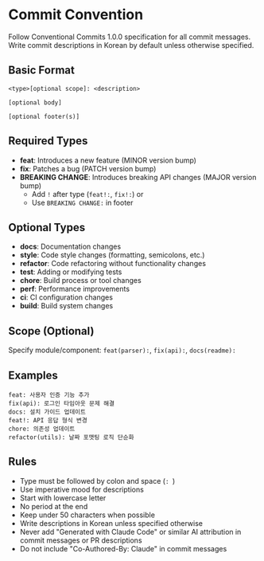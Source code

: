 # Commit Convention

Follow Conventional Commits 1.0.0 specification for all commit messages. Write commit descriptions in Korean by default unless otherwise specified.

## Basic Format

```
<type>[optional scope]: <description>

[optional body]

[optional footer(s)]
```

## Required Types

- **feat**: Introduces a new feature (MINOR version bump)
- **fix**: Patches a bug (PATCH version bump)
- **BREAKING CHANGE**: Introduces breaking API changes (MAJOR version bump)
  - Add `!` after type (`feat!:`, `fix!:`) or
  - Use `BREAKING CHANGE:` in footer

## Optional Types

- **docs**: Documentation changes
- **style**: Code style changes (formatting, semicolons, etc.)
- **refactor**: Code refactoring without functionality changes
- **test**: Adding or modifying tests
- **chore**: Build process or tool changes
- **perf**: Performance improvements
- **ci**: CI configuration changes
- **build**: Build system changes

## Scope (Optional)

Specify module/component: `feat(parser):`, `fix(api):`, `docs(readme):`

## Examples

```
feat: 사용자 인증 기능 추가
fix(api): 로그인 타임아웃 문제 해결
docs: 설치 가이드 업데이트
feat!: API 응답 형식 변경
chore: 의존성 업데이트
refactor(utils): 날짜 포맷팅 로직 단순화
```

## Rules

- Type must be followed by colon and space (`: `)
- Use imperative mood for descriptions
- Start with lowercase letter
- No period at the end
- Keep under 50 characters when possible
- Write descriptions in Korean unless specified otherwise
- Never add "Generated with Claude Code" or similar AI attribution in commit messages or PR descriptions
- Do not include "Co-Authored-By: Claude" in commit messages
